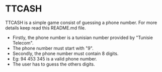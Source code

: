 # TTCASH
TTCASH is a simple game consist of guessing a phone number.
For more details keep read this README.md file.

 - Firstly, the phone number is a tunisian number provided by "Tunisie Telecom".
 - The phone number must start with "9".
 - Secondly, the phone number must contain 8 digits.
 - Eg: 94 453 345 is a valid phone number.
 - The user has to guess the others digits.

